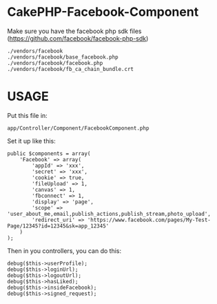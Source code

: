 CakePHP-Facebook-Component
==========================

Make sure you have the facebook php sdk files (https://github.com/facebook/facebook-php-sdk)

    ./vendors/facebook
    ./vendors/facebook/base_facebook.php
    ./vendors/facebook/facebook.php
    ./vendors/facebook/fb_ca_chain_bundle.crt

USAGE
=====

Put this file in: 

    app/Controller/Component/FacebookComponent.php

Set it up like this:

    public $components = array(
        'Facebook' => array(
            'appId' => 'xxx',
            'secret' => 'xxx',
            'cookie' => true,
            'fileUpload' => 1,
            'canvas' => 1,
            'fbconnect' => 1,
            'display' => 'page',
            'scope' => 'user_about_me,email,publish_actions,publish_stream,photo_upload',
            'redirect_uri' => 'https://www.facebook.com/pages/My-Test-Page/12345?id=12345&sk=app_12345'
        )
    );

Then in you controllers, you can do this:

    debug($this->userProfile);
    debug($this->loginUrl);
    debug($this->logoutUrl);
    debug($this->hasLiked);
    debug($this->insideFacebook);
    debug($this->signed_request);
